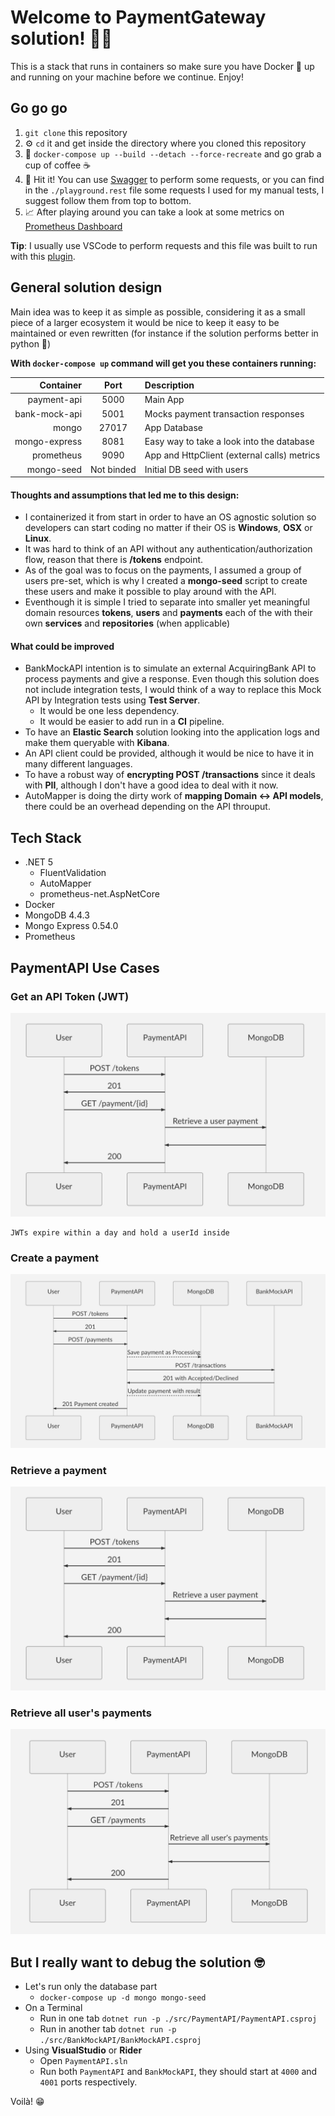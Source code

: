 # Welcome to PaymentGateway solution! 👋🏻

This is a stack that runs in containers so make sure you have Docker 🐳 up and running on your machine before we continue. Enjoy!
## Go go go
1. `git clone` this repository  
2. ⚙️ `cd` it and get inside the directory where you cloned this repository  
3. 🚀 `docker-compose up --build --detach --force-recreate` and go grab a cup of coffee ☕️ 
4. 🎯 Hit it! You can use [Swagger](http://localhost:5000/swagger/index.html) to perform some requests, or you can find in the `./playground.rest` file some requests I used for my manual tests, I suggest follow them from top to bottom.
5. 📈 After playing around you can take a look at some metrics on [Prometheus Dashboard](http://localhost:9090/classic/graph?g0.range_input=1m&g0.stacked=0&g0.expr=http_requests_received_total&g0.tab=0&g1.range_input=1m&g1.expr=httpclient_requests_received_total&g1.tab=0) 

**Tip**: I usually use VSCode to perform requests and this file was built to run with this [plugin](https://marketplace.visualstudio.com/items?itemName=humao.rest-client).

## General solution design
Main idea was to keep it as simple as possible, considering it as a small piece of a larger ecosystem it would be nice to keep it easy to be maintained or even rewritten (for instance if the solution performs better in python 🐍)

**With `docker-compose up` command will get you these containers running:**

|Container|Port|Description|
|----------:|:-------------:|:-------------|
|payment-api|5000|Main App|
|bank-mock-api|5001|Mocks payment transaction responses|
|mongo|27017|App Database|
|mongo-express|8081|Easy way to take a look into the database|
|prometheus|9090|App and HttpClient (external calls) metrics|
|mongo-seed|Not binded|Initial DB seed with users|


#### Thoughts and assumptions that led me to this design:
 - I containerized it from start in order to have an OS agnostic solution so developers can start coding no matter if their OS is **Windows**, **OSX** or **Linux**.
 - It was hard to think of an API without any authentication/authorization flow, reason that there is **/tokens** endpoint.
 - As of the goal was to focus on the payments, I assumed a group of users pre-set, which is why I created a **mongo-seed** script to create these users and make it possible to play around with the API.
 - Eventhough it is simple I tried to separate into smaller yet meaningful domain resources **tokens**, **users** and **payments** each of the with their own **services** and **repositories** (when applicable)

#### What could be improved
 - BankMockAPI intention is to simulate an external AcquiringBank API to process payments and give a response. Even though this solution does not include integration tests, I would think of a way to replace this Mock API by Integration tests using **Test Server**.
	 - It would be one less dependency.
	 - It would be easier to add run in a **CI** pipeline.
 - To have an **Elastic Search** solution looking into the application logs and make them queryable with **Kibana**.
 - An API client could be provided, although it would be nice to have it in many different languages.
 - To have a robust way of **encrypting POST /transactions** since it deals with **PII**, although I don't have a good idea to deal with it now.
 - AutoMapper is doing the dirty work of **mapping Domain <-> API models**, there could be an overhead depending on the API throuput.

## Tech Stack

 - .NET 5
	 - FluentValidation
	 - AutoMapper
	 - prometheus-net.AspNetCore
 - Docker
 - MongoDB 4.4.3
 - Mongo Express 0.54.0
 - Prometheus

## PaymentAPI Use Cases

### Get an API Token (JWT)
![alt text](https://github.com/thiagocharao/payment-gateway/blob/main/readme-assets/a-payment.png?raw=true)

	JWTs expire within a day and hold a userId inside

### Create a payment
![alt text](https://github.com/thiagocharao/payment-gateway/blob/main/readme-assets/create-payment.png?raw=true)

### Retrieve a payment
![alt text](https://github.com/thiagocharao/payment-gateway/blob/main/readme-assets/a-payment.png?raw=true)

### Retrieve all user's payments
![alt text](https://github.com/thiagocharao/payment-gateway/blob/main/readme-assets/all-payments.png?raw=true)

## But I really want to debug the solution 🤓

- Let's run only the database part
	- `docker-compose up -d mongo mongo-seed`
- On a Terminal
	- Run in one tab `dotnet run -p ./src/PaymentAPI/PaymentAPI.csproj`
	- Run in another tab `dotnet run -p ./src/BankMockAPI/BankMockAPI.csproj`
- Using **VisualStudio** or **Rider**
	- Open `PaymentAPI.sln`
	- Run both `PaymentAPI` and `BankMockAPI`, they should start at `4000` and `4001` ports respectively.

Voilà! 😁
